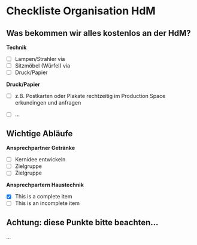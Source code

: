 # Checkliste Organisation HdM

## Was bekommen wir alles kostenlos an der HdM?

**Technik**
- [ ] Lampen/Strahler via
- [ ] Sitzmöbel (Würfel) via
- [ ] Druck/Papier 

**Druck/Papier**
- [ ] z.B. Postkarten oder Plakate rechtzeitig im Production Space erkundingen und anfragen
- [ ] ...


## Wichtige Abläufe

**Ansprechpartner Getränke**
- [ ] Kernidee entwickeln
- [ ] Zielgruppe
- [ ] Zielgruppe

**Ansprechpartern Haustechnik**
- [x] This is a complete item
- [ ] This is an incomplete item

## Achtung: diese Punkte bitte beachten...


...
